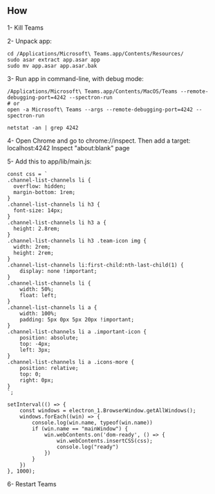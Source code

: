 
#

## How

1- Kill Teams

2- Unpack app:

```
cd /Applications/Microsoft\ Teams.app/Contents/Resources/
sudo asar extract app.asar app
sudo mv app.asar app.asar.bak
```

3- Run app in command-line, with debug mode:

```
/Applications/Microsoft\ Teams.app/Contents/MacOS/Teams --remote-debugging-port=4242 --spectron-run
# or
open -a Microsoft\ Teams --args --remote-debugging-port=4242 --spectron-run

netstat -an | grep 4242
```

4- Open Chrome and go to chrome://inspect.
   Then add a target: localhost:4242
   Inspect "about:blank" page

5- Add this to app/lib/main.js:

```
const css = `
.channel-list-channels li {
  overflow: hidden;
  margin-bottom: 1rem;
}
.channel-list-channels li h3 {
  font-size: 14px;
}
.channel-list-channels li h3 a {
  height: 2.8rem;
}
.channel-list-channels li h3 .team-icon img {
  width: 2rem;
  height: 2rem;
}
.channel-list-channels li:first-child:nth-last-child(1) {
    display: none !important;
}
.channel-list-channels li {
    width: 50%;
    float: left;
}
.channel-list-channels li a {
    width: 100%;
    padding: 5px 0px 5px 20px !important;
}
.channel-list-channels li a .important-icon {
    position: absolute;
    top: -4px;
    left: 3px;
}
.channel-list-channels li a .icons-more {
    position: relative;
    top: 0;
    right: 0px;
}
`;

setInterval(() => {
    const windows = electron_1.BrowserWindow.getAllWindows();
    windows.forEach((win) => {
        console.log(win.name, typeof(win.name))
        if (win.name == "mainWindow") {
            win.webContents.on('dom-ready', () => {
                win.webContents.insertCSS(css);
                console.log("ready")
            })
        }
    })
}, 1000);
```

6- Restart Teams
